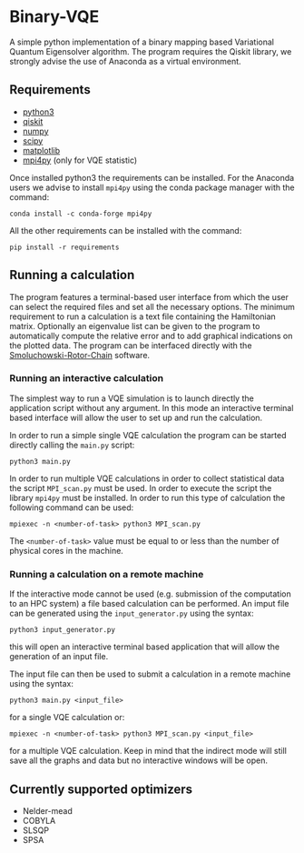 # Binary-VQE
A simple python implementation of a binary mapping based Variational Quantum Eigensolver algorithm. The program requires the Qiskit library, we strongly advise the use of Anaconda as a virtual environment.

## Requirements
- [python3](https://www.python.org/)
- [qiskit](https://qiskit.org/)
- [numpy](https://numpy.org/)
- [scipy](https://www.scipy.org/)
- [matplotlib](https://matplotlib.org/)
- [mpi4py](https://mpi4py.readthedocs.io/en/stable/index.html) (only for VQE statistic)

Once installed python3 the requirements can be installed. For the Anaconda users we advise to install `mpi4py` using the conda package manager with the command:
```
conda install -c conda-forge mpi4py
```
All the other requirements can be installed with the command:
```
pip install -r requirements
```


## Running a calculation
The program features a terminal-based user interface from which the user can select the required files and set all the necessary options. The minimum requirement to run a calculation is a text file containing the Hamiltonian matrix. Optionally an eigenvalue list can be given to the program to automatically compute the relative error and to add graphical indications on the plotted data. The program can be interfaced directly with the [Smoluchowski-Rotor-Chain](https://github.com/ppravatto/Smoluchowski-Rotor-Chain.git) software.

### Running an interactive calculation
The simplest way to run a VQE simulation is to launch directly the application script without any argument. In this mode an interactive terminal based interface will allow the user to set up and run the calculation.

In order to run a simple single VQE calculation the program can be started directly calling the `main.py` script:
```
python3 main.py
```
In order to run multiple VQE calculations in order to collect statistical data the script `MPI_scan.py` must be used. In order to execute the script the library `mpi4py` must be installed. In order to run this type of calculation the following command can be used:
```
mpiexec -n <number-of-task> python3 MPI_scan.py
```
The `<number-of-task>` value must be equal to or less than the number of physical cores in the machine.

### Running a calculation on a remote machine
If the interactive mode cannot be used (e.g. submission of the computation to an HPC system) a file based calculation can be performed. An imput file can be generated using the `input_generator.py` using the syntax:
```
python3 input_generator.py
```
this will open an interactive terminal based application that will allow the generation of an input file.

The input file can then be used to submit a calculation in a remote machine using the syntax:
```
python3 main.py <input_file>
```
for a single VQE calculation or:
```
mpiexec -n <number-of-task> python3 MPI_scan.py <input_file>
```
for a multiple VQE calculation. Keep in mind that the indirect mode will still save all the graphs and data but no interactive windows will be open.

## Currently supported optimizers
- Nelder-mead
- COBYLA
- SLSQP
- SPSA
